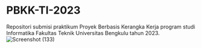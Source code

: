 # PBKK-TI-2023
Repositori submisi praktikum Proyek Berbasis Kerangka Kerja program studi Informatika Fakultas Teknik Universitas Bengkulu tahun 2023.
![Screenshot (133)](https://github.com/paley777/PBKK-TI-2023/assets/97278264/514c9f35-de9d-4003-9192-04ae58f023f5)
